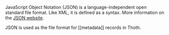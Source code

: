 JavaScript Object Notation (JSON) is a language-independent open standard file format. Like XML, it is defined as a syntax. More information on the [JSON website](https://www.json.org/json-en.html).

JSON is used as the file format for [[metadata]] records in Thoth.